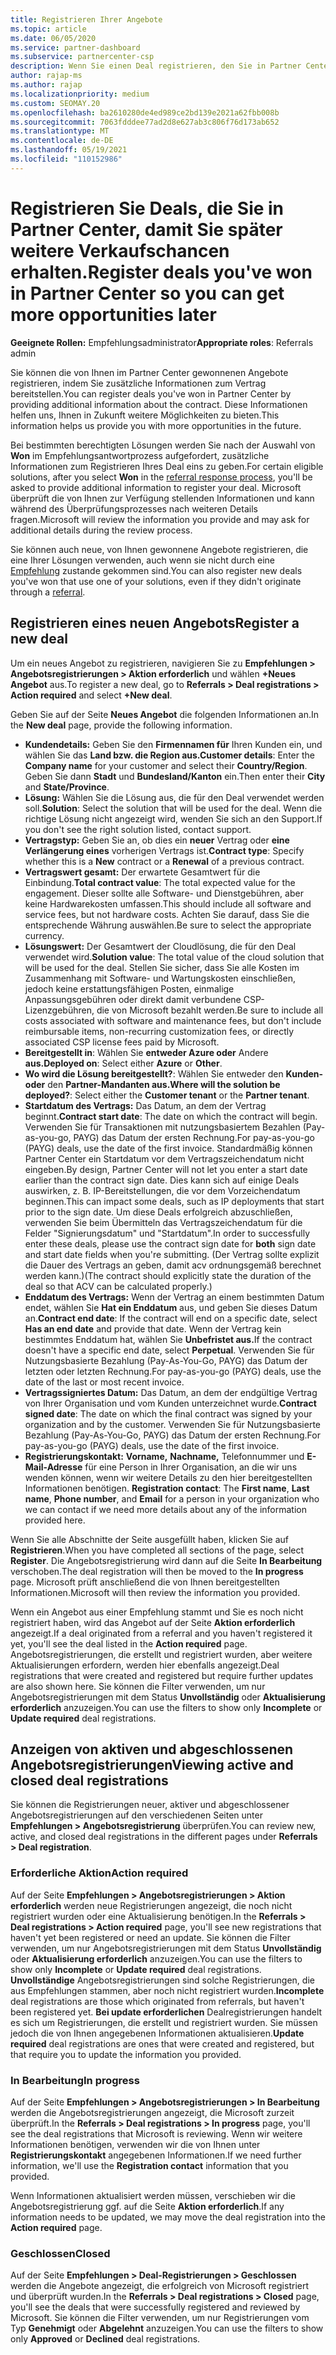 ```yaml
---
title: Registrieren Ihrer Angebote
ms.topic: article
ms.date: 06/05/2020
ms.service: partner-dashboard
ms.subservice: partnercenter-csp
description: Wenn Sie einen Deal registrieren, den Sie in Partner Center haben, hilft es Microsoft, Ihnen in Zukunft mehr Möglichkeiten zu bieten.
author: rajap-ms
ms.author: rajap
ms.localizationpriority: medium
ms.custom: SEOMAY.20
ms.openlocfilehash: ba2610280de4ed989ce2bd139e2021a62fbb008b
ms.sourcegitcommit: 7063fdddee77ad2d8e627ab3c806f76d173ab652
ms.translationtype: MT
ms.contentlocale: de-DE
ms.lasthandoff: 05/19/2021
ms.locfileid: "110152986"
---
```

# <a name="register-deals-youve-won-in-partner-center-so-you-can-get-more-opportunities-later"></a><span data-ttu-id="146f4-103">Registrieren Sie Deals, die Sie in Partner Center, damit Sie später weitere Verkaufschancen erhalten.</span><span class="sxs-lookup"><span data-stu-id="146f4-103">Register deals you've won in Partner Center so you can get more opportunities later</span></span>

<span data-ttu-id="146f4-104">**Geeignete Rollen:** Empfehlungsadministrator</span><span class="sxs-lookup"><span data-stu-id="146f4-104">**Appropriate roles**: Referrals admin</span></span>

<span data-ttu-id="146f4-105">Sie können die von Ihnen im Partner Center gewonnenen Angebote registrieren, indem Sie zusätzliche Informationen zum Vertrag bereitstellen.</span><span class="sxs-lookup"><span data-stu-id="146f4-105">You can register deals you've won in Partner Center by providing additional information about the contract.</span></span> <span data-ttu-id="146f4-106">Diese Informationen helfen uns, Ihnen in Zukunft weitere Möglichkeiten zu bieten.</span><span class="sxs-lookup"><span data-stu-id="146f4-106">This information helps us provide you with more opportunities in the future.</span></span>

<span data-ttu-id="146f4-107">Bei bestimmten berechtigten Lösungen werden [](manage-leads.md)Sie nach der Auswahl von **Won** im Empfehlungsantwortprozess aufgefordert, zusätzliche Informationen zum Registrieren Ihres Deal eins zu geben.</span><span class="sxs-lookup"><span data-stu-id="146f4-107">For certain eligible solutions, after you select **Won** in the [referral response process](manage-leads.md), you'll be asked to provide additional information to register your deal.</span></span> <span data-ttu-id="146f4-108">Microsoft überprüft die von Ihnen zur Verfügung stellenden Informationen und kann während des Überprüfungsprozesses nach weiteren Details fragen.</span><span class="sxs-lookup"><span data-stu-id="146f4-108">Microsoft will review the information you provide and may ask for additional details during the review process.</span></span>

<span data-ttu-id="146f4-109">Sie können auch neue, von Ihnen gewonnene Angebote registrieren, die eine Ihrer Lösungen verwenden, auch wenn sie nicht durch eine [Empfehlung](referrals.md) zustande gekommen sind.</span><span class="sxs-lookup"><span data-stu-id="146f4-109">You can also register new deals you've won that use one of your solutions, even if they didn't originate through a [referral](referrals.md).</span></span> 

## <a name="register-a-new-deal"></a><span data-ttu-id="146f4-110">Registrieren eines neuen Angebots</span><span class="sxs-lookup"><span data-stu-id="146f4-110">Register a new deal</span></span>

<span data-ttu-id="146f4-111">Um ein neues Angebot zu registrieren, navigieren Sie zu **Empfehlungen > Angebotsregistrierungen > Aktion erforderlich** und wählen **+Neues Angebot** aus.</span><span class="sxs-lookup"><span data-stu-id="146f4-111">To register a new deal, go to **Referrals > Deal registrations > Action required** and select **+New deal**.</span></span>

<span data-ttu-id="146f4-112">Geben Sie auf der Seite **Neues Angebot** die folgenden Informationen an.</span><span class="sxs-lookup"><span data-stu-id="146f4-112">In the **New deal** page, provide the following information.</span></span>

- <span data-ttu-id="146f4-113">**Kundendetails:** Geben Sie den **Firmennamen für** Ihren Kunden ein, und wählen Sie das **Land bzw. die Region aus.**</span><span class="sxs-lookup"><span data-stu-id="146f4-113">**Customer details**: Enter the **Company name** for your customer and select their **Country/Region**.</span></span> <span data-ttu-id="146f4-114">Geben Sie dann **Stadt** und **Bundesland/Kanton** ein.</span><span class="sxs-lookup"><span data-stu-id="146f4-114">Then enter their **City** and **State/Province**.</span></span>
- <span data-ttu-id="146f4-115">**Lösung:** Wählen Sie die Lösung aus, die für den Deal verwendet werden soll.</span><span class="sxs-lookup"><span data-stu-id="146f4-115">**Solution**: Select the solution that will be used for the deal.</span></span> <span data-ttu-id="146f4-116">Wenn die richtige Lösung nicht angezeigt wird, wenden Sie sich an den Support.</span><span class="sxs-lookup"><span data-stu-id="146f4-116">If you don't see the right solution listed, contact support.</span></span>
- <span data-ttu-id="146f4-117">**Vertragstyp:** Geben Sie an, ob dies ein **neuer** Vertrag oder **eine Verlängerung eines** vorherigen Vertrags ist.</span><span class="sxs-lookup"><span data-stu-id="146f4-117">**Contract type**: Specify whether this is a **New** contract or a **Renewal** of a previous contract.</span></span>
- <span data-ttu-id="146f4-118">**Vertragswert gesamt:** Der erwartete Gesamtwert für die Einbindung.</span><span class="sxs-lookup"><span data-stu-id="146f4-118">**Total contract value**: The total expected value for the engagement.</span></span> <span data-ttu-id="146f4-119">Dieser sollte alle Software- und Dienstgebühren, aber keine Hardwarekosten umfassen.</span><span class="sxs-lookup"><span data-stu-id="146f4-119">This should include all software and service fees, but not hardware costs.</span></span> <span data-ttu-id="146f4-120">Achten Sie darauf, dass Sie die entsprechende Währung auswählen.</span><span class="sxs-lookup"><span data-stu-id="146f4-120">Be sure to select the appropriate currency.</span></span>
- <span data-ttu-id="146f4-121">**Lösungswert:** Der Gesamtwert der Cloudlösung, die für den Deal verwendet wird.</span><span class="sxs-lookup"><span data-stu-id="146f4-121">**Solution value**: The total value of the cloud solution that will be used for the deal.</span></span> <span data-ttu-id="146f4-122">Stellen Sie sicher, dass Sie alle Kosten im Zusammenhang mit Software- und Wartungskosten einschließen, jedoch keine erstattungsfähigen Posten, einmalige Anpassungsgebühren oder direkt damit verbundene CSP-Lizenzgebühren, die von Microsoft bezahlt werden.</span><span class="sxs-lookup"><span data-stu-id="146f4-122">Be sure to include all costs associated with software and maintenance fees, but don't include reimbursable items, non-recurring customization fees, or directly associated CSP license fees paid by Microsoft.</span></span>
- <span data-ttu-id="146f4-123">**Bereitgestellt in**: Wählen Sie **entweder Azure oder** Andere **aus.**</span><span class="sxs-lookup"><span data-stu-id="146f4-123">**Deployed on**: Select either **Azure** or **Other**.</span></span>
- <span data-ttu-id="146f4-124">**Wo wird die Lösung bereitgestellt?**: Wählen Sie entweder den **Kunden- oder** den **Partner-Mandanten aus.**</span><span class="sxs-lookup"><span data-stu-id="146f4-124">**Where will the solution be deployed?**: Select either the **Customer tenant** or the **Partner tenant**.</span></span>
- <span data-ttu-id="146f4-125">**Startdatum des Vertrags:** Das Datum, an dem der Vertrag beginnt.</span><span class="sxs-lookup"><span data-stu-id="146f4-125">**Contract start date**: The date on which the contract will begin.</span></span> <span data-ttu-id="146f4-126">Verwenden Sie für Transaktionen mit nutzungsbasiertem Bezahlen (Pay-as-you-go, PAYG) das Datum der ersten Rechnung.</span><span class="sxs-lookup"><span data-stu-id="146f4-126">For pay-as-you-go (PAYG) deals, use the date of the first invoice.</span></span> <span data-ttu-id="146f4-127">Standardmäßig können Partner Center ein Startdatum vor dem Vertragszeichendatum nicht eingeben.</span><span class="sxs-lookup"><span data-stu-id="146f4-127">By design, Partner Center will not let you enter a start date earlier than the contract sign date.</span></span> <span data-ttu-id="146f4-128">Dies kann sich auf einige Deals auswirken, z. B. IP-Bereitstellungen, die vor dem Vorzeichendatum beginnen.</span><span class="sxs-lookup"><span data-stu-id="146f4-128">This can impact some deals, such as IP deployments that start prior to the sign date.</span></span> <span data-ttu-id="146f4-129">Um diese Deals erfolgreich abzuschließen, verwenden Sie  beim Übermitteln das Vertragszeichendatum für die Felder "Signierungsdatum" und "Startdatum".</span><span class="sxs-lookup"><span data-stu-id="146f4-129">In order to successfully enter these deals, please use the contract sign date for **both** sign date and start date fields when you're submitting.</span></span> <span data-ttu-id="146f4-130">(Der Vertrag sollte explizit die Dauer des Vertrags an geben, damit acv ordnungsgemäß berechnet werden kann.)</span><span class="sxs-lookup"><span data-stu-id="146f4-130">(The contract should explicitly state the duration of the deal so that ACV can be calculated properly.)</span></span>
- <span data-ttu-id="146f4-131">**Enddatum des Vertrags:** Wenn der Vertrag an einem bestimmten Datum endet, wählen Sie **Hat ein Enddatum** aus, und geben Sie dieses Datum an.</span><span class="sxs-lookup"><span data-stu-id="146f4-131">**Contract end date**: If the contract will end on a specific date, select **Has an end date** and provide that date.</span></span> <span data-ttu-id="146f4-132">Wenn der Vertrag kein bestimmtes Enddatum hat, wählen Sie **Unbefristet aus.**</span><span class="sxs-lookup"><span data-stu-id="146f4-132">If the contract doesn't have a specific end date, select **Perpetual**.</span></span> <span data-ttu-id="146f4-133">Verwenden Sie für Nutzungsbasierte Bezahlung (Pay-As-You-Go, PAYG) das Datum der letzten oder letzten Rechnung.</span><span class="sxs-lookup"><span data-stu-id="146f4-133">For pay-as-you-go (PAYG) deals, use the date of the last or most recent invoice.</span></span>
- <span data-ttu-id="146f4-134">**Vertragssigniertes Datum:** Das Datum, an dem der endgültige Vertrag von Ihrer Organisation und vom Kunden unterzeichnet wurde.</span><span class="sxs-lookup"><span data-stu-id="146f4-134">**Contract signed date**: The date on which the final contract was signed by your organization and by the customer.</span></span> <span data-ttu-id="146f4-135">Verwenden Sie für Nutzungsbasierte Bezahlung (Pay-As-You-Go, PAYG) das Datum der ersten Rechnung.</span><span class="sxs-lookup"><span data-stu-id="146f4-135">For pay-as-you-go (PAYG) deals, use the date of the first invoice.</span></span>
- <span data-ttu-id="146f4-136">**Registrierungskontakt:** **Vorname,** **Nachname,** Telefonnummer und **E-Mail-Adresse** für eine Person in Ihrer Organisation, an die wir uns wenden können, wenn wir weitere Details zu den hier bereitgestellten Informationen benötigen. </span><span class="sxs-lookup"><span data-stu-id="146f4-136">**Registration contact**: The **First name**, **Last name**, **Phone number**, and **Email** for a person in your organization who we can contact if we need more details about any of the information provided here.</span></span>

<span data-ttu-id="146f4-137">Wenn Sie alle Abschnitte der Seite ausgefüllt haben, klicken Sie auf **Registrieren**.</span><span class="sxs-lookup"><span data-stu-id="146f4-137">When you have completed all sections of the page, select **Register**.</span></span> <span data-ttu-id="146f4-138">Die Angebotsregistrierung wird dann auf die Seite **In Bearbeitung** verschoben.</span><span class="sxs-lookup"><span data-stu-id="146f4-138">The deal registration will then be moved to the **In progress** page.</span></span> <span data-ttu-id="146f4-139">Microsoft prüft anschließend die von Ihnen bereitgestellten Informationen.</span><span class="sxs-lookup"><span data-stu-id="146f4-139">Microsoft will then review the information you provided.</span></span>

<span data-ttu-id="146f4-140">Wenn ein Angebot aus einer Empfehlung stammt und Sie es noch nicht registriert haben, wird das Angebot auf der Seite **Aktion erforderlich** angezeigt.</span><span class="sxs-lookup"><span data-stu-id="146f4-140">If a deal originated from a referral and you haven't registered it yet, you'll see the deal listed in the **Action required** page.</span></span> <span data-ttu-id="146f4-141">Angebotsregistrierungen, die erstellt und registriert wurden, aber weitere Aktualisierungen erfordern, werden hier ebenfalls angezeigt.</span><span class="sxs-lookup"><span data-stu-id="146f4-141">Deal registrations that were created and registered but require further updates are also shown here.</span></span> <span data-ttu-id="146f4-142">Sie können die Filter verwenden, um nur Angebotsregistrierungen mit dem Status **Unvollständig** oder **Aktualisierung erforderlich** anzuzeigen.</span><span class="sxs-lookup"><span data-stu-id="146f4-142">You can use the filters to show only **Incomplete** or **Update required** deal registrations.</span></span>

## <a name="viewing-active-and-closed-deal-registrations"></a><span data-ttu-id="146f4-143">Anzeigen von aktiven und abgeschlossenen Angebotsregistrierungen</span><span class="sxs-lookup"><span data-stu-id="146f4-143">Viewing active and closed deal registrations</span></span>

<span data-ttu-id="146f4-144">Sie können die Registrierungen neuer, aktiver und abgeschlossener Angebotsregistrierungen auf den verschiedenen Seiten unter **Empfehlungen > Angebotsregistrierung** überprüfen.</span><span class="sxs-lookup"><span data-stu-id="146f4-144">You can review new, active, and closed deal registrations in the different pages under **Referrals > Deal registration**.</span></span>

### <a name="action-required"></a><span data-ttu-id="146f4-145">Erforderliche Aktion</span><span class="sxs-lookup"><span data-stu-id="146f4-145">Action required</span></span>

<span data-ttu-id="146f4-146">Auf der Seite **Empfehlungen > Angebotsregistrierungen > Aktion erforderlich** werden neue Registrierungen angezeigt, die noch nicht registriert wurden oder eine Aktualisierung benötigen.</span><span class="sxs-lookup"><span data-stu-id="146f4-146">In the **Referrals > Deal registrations > Action required** page, you'll see new registrations that haven't yet been registered or need an update.</span></span> <span data-ttu-id="146f4-147">Sie können die Filter verwenden, um nur Angebotsregistrierungen mit dem Status **Unvollständig** oder **Aktualisierung erforderlich** anzuzeigen.</span><span class="sxs-lookup"><span data-stu-id="146f4-147">You can use the filters to show only **Incomplete** or **Update required** deal registrations.</span></span> <span data-ttu-id="146f4-148">**Unvollständige** Angebotsregistrierungen sind solche Registrierungen, die aus Empfehlungen stammen, aber noch nicht registriert wurden.</span><span class="sxs-lookup"><span data-stu-id="146f4-148">**Incomplete** deal registrations are those which originated from referrals, but haven't been registered yet.</span></span> <span data-ttu-id="146f4-149">**Bei update erforderlichen** Dealregistrierungen handelt es sich um Registrierungen, die erstellt und registriert wurden. Sie müssen jedoch die von Ihnen angegebenen Informationen aktualisieren.</span><span class="sxs-lookup"><span data-stu-id="146f4-149">**Update required** deal registrations are ones that were created and registered, but that require you to update the information you provided.</span></span>

### <a name="in-progress"></a><span data-ttu-id="146f4-150">In Bearbeitung</span><span class="sxs-lookup"><span data-stu-id="146f4-150">In progress</span></span>

<span data-ttu-id="146f4-151">Auf der Seite **Empfehlungen > Angebotsregistrierungen > In Bearbeitung** werden die Angebotsregistrierungen angezeigt, die Microsoft zurzeit überprüft.</span><span class="sxs-lookup"><span data-stu-id="146f4-151">In the **Referrals > Deal registrations > In progress** page, you'll see the deal registrations that Microsoft is reviewing.</span></span> <span data-ttu-id="146f4-152">Wenn wir weitere Informationen benötigen, verwenden wir die von Ihnen unter **Registrierungskontakt** angegebenen Informationen.</span><span class="sxs-lookup"><span data-stu-id="146f4-152">If we need further information, we'll use the **Registration contact** information that you provided.</span></span>

<span data-ttu-id="146f4-153">Wenn Informationen aktualisiert werden müssen, verschieben wir die Angebotsregistrierung ggf. auf die Seite **Aktion erforderlich**.</span><span class="sxs-lookup"><span data-stu-id="146f4-153">If any information needs to be updated, we may move the deal registration into the **Action required** page.</span></span>

### <a name="closed"></a><span data-ttu-id="146f4-154">Geschlossen</span><span class="sxs-lookup"><span data-stu-id="146f4-154">Closed</span></span>

<span data-ttu-id="146f4-155">Auf der Seite **Empfehlungen > Deal-Registrierungen > Geschlossen** werden die Angebote angezeigt, die erfolgreich von Microsoft registriert und überprüft wurden.</span><span class="sxs-lookup"><span data-stu-id="146f4-155">In the **Referrals > Deal registrations > Closed** page, you'll see the deals that were successfully registered and reviewed by Microsoft.</span></span> <span data-ttu-id="146f4-156">Sie können die Filter verwenden, um nur Registrierungen vom Typ **Genehmigt** oder **Abgelehnt** anzuzeigen.</span><span class="sxs-lookup"><span data-stu-id="146f4-156">You can use the filters to show only **Approved** or **Declined** deal registrations.</span></span>
